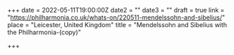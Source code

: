 +++
date = 2022-05-11T19:00:00Z
date2 = ""
date3 = ""
draft = true
link = "https://philharmonia.co.uk/whats-on/220511-mendelssohn-and-sibelius/"
place = "Leicester, United Kingdom"
title = "Mendelssohn and Sibelius with the Philharmonia-(copy)"

+++
